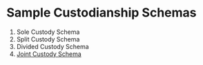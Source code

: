 # Sample Custodianship Schemas
1. Sole Custody Schema
2. Split Custody Schema
3. Divided Custody Schema
4. [Joint Custody Schema](custody-schema.json)
